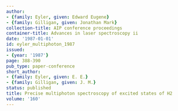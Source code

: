```yaml
---
author:
- {family: Eyler, given: Edward Eugene}
- {family: Gilligan, given: Jonathan Mark}
collection-title: AIP conference proceedings
container-title: Advances in laser spectroscopy ii
date: '1987-01-01'
id: eyler_multiphoton_1987
issued:
- {year: '1987'}
page: 388-390
pub_type: paper-conference
short_author:
- {family: Eyler, given: E. E.}
- {family: Gilligan, given: J. M.}
status: published
title: Precise multiphoton spectroscopy of excited states of H2
volume: '160'
---
```

